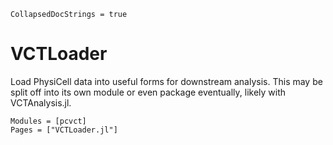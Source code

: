 ```@meta
CollapsedDocStrings = true
```

# VCTLoader

Load PhysiCell data into useful forms for downstream analysis.
This may be split off into its own module or even package eventually, likely with VCTAnalysis.jl.

```@autodocs
Modules = [pcvct]
Pages = ["VCTLoader.jl"]
```